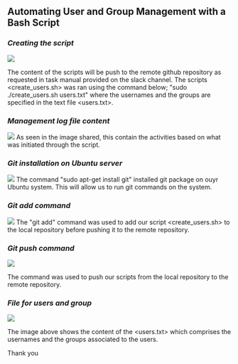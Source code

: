 ## Automating User and Group Management with a Bash Script

### _Creating the script_
![](./1.%20observed-output.png)

The content of the scripts will be push to the remote github repository as requested in task manual provided on the slack channel. The scripts <create_users.sh> was ran using the command below;
"sudo ./create_users.sh users.txt" where the usernames and the groups are specified in the text file <users.txt>.

### _Management log file content_
![](./2.%20log-file-content.png)
As seen in the image shared, this contain the activities based on what was initiated through the script.

### _Git installation on Ubuntu server_
![](./3.%20git-installed.png)
The command "sudo apt-get install git" installed git package on ouyr Ubuntu system. This will allow us to run git commands on the system.

### _Git add command_
![](./4.%20git-add-file.png)
The "git add" command was used to add our script <create_users.sh> to the local repository before pushing it to the remote repository.

### _Git push command_
![](./5.git-push.png)

The command <git push> was used to push our scripts from the local repository to the remote repository.

### _File for users and group_
![](./6.%20users-text-content.png)

The image above shows the content of the <users.txt> which comprises the usernames and the groups associated to the users. 

Thank you

